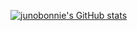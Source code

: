 [![junobonnie's GitHub stats](https://github-readme-stats.vercel.app/api?username=junobonnie)](https://github.com/junobonnie/github-readme-stats)

